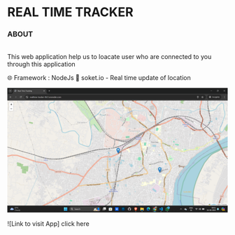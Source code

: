 <h1>REAL TIME TRACKER</h1>
<P><H3>ABOUT</H3><BR>
This web application help us to loacate user who are connected to you through this application  </P>
🌐 Framework : NodeJs
🔧 soket.io - Real time update of location


![Demo App](/public/screenshort/1.png)


![Link to visit App]  <a src="https://realtime-tracker-tfn7.onrender.com/">click here</a>
